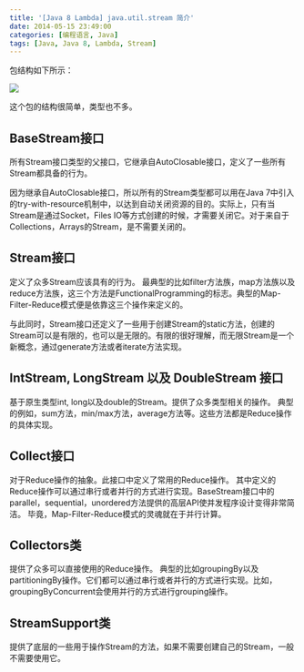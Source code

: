 ```yaml
---
title: '[Java 8 Lambda] java.util.stream 简介'
date: 2014-05-15 23:49:00
categories: [编程语言, Java]
tags: [Java, Java 8, Lambda, Stream]
---
```


包结构如下所示：

![](http://img.blog.csdn.net/20140515234746562?watermark/2/text/aHR0cDovL2Jsb2cuY3Nkbi5uZXQvZG1fdmluY2VudA==/font/5a6L5L2T/fontsize/400/fill/I0JBQkFCMA==/dissolve/70/gravity/Center)

这个包的结构很简单，类型也不多。

<!-- More -->
 
## BaseStream接口

所有Stream接口类型的父接口，它继承自AutoClosable接口，定义了一些所有Stream都具备的行为。
 
因为继承自AutoClosable接口，所以所有的Stream类型都可以用在Java 7中引入的try-with-resource机制中，以达到自动关闭资源的目的。实际上，只有当Stream是通过Socket，Files IO等方式创建的时候，才需要关闭它。对于来自于Collections，Arrays的Stream，是不需要关闭的。
 
## Stream接口

定义了众多Stream应该具有的行为。
最典型的比如filter方法族，map方法族以及reduce方法族，这三个方法是FunctionalProgramming的标志。典型的Map-Filter-Reduce模式便是依靠这三个操作来定义的。
 
与此同时，Stream接口还定义了一些用于创建Stream的static方法，创建的Stream可以是有限的，也可以是无限的。有限的很好理解，而无限Stream是一个新概念，通过generate方法或者iterate方法实现。
 
## IntStream, LongStream 以及 DoubleStream 接口

基于原生类型int, long以及double的Stream。提供了众多类型相关的操作。
典型的例如，sum方法，min/max方法，average方法等。这些方法都是Reduce操作的具体实现。
 
## Collect接口

对于Reduce操作的抽象。此接口中定义了常用的Reduce操作。
其中定义的Reduce操作可以通过串行或者并行的方式进行实现。BaseStream接口中的parallel，sequential，unordered方法提供的高层API使并发程序设计变得非常简洁。
毕竟，Map-Filter-Reduce模式的灵魂就在于并行计算。
 
## Collectors类

提供了众多可以直接使用的Reduce操作。
典型的比如groupingBy以及partitioningBy操作。它们都可以通过串行或者并行的方式进行实现。比如，groupingByConcurrent会使用并行的方式进行grouping操作。
 
## StreamSupport类

提供了底层的一些用于操作Stream的方法，如果不需要创建自己的Stream，一般不需要使用它。
